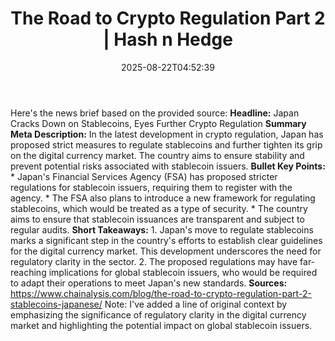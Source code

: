 ﻿---
title: "The Road to Crypto Regulation Part 2 | Hash n Hedge"
date: "2025-08-22T04:52:39"
category: "Markets"
summary: ""
slug: "the-road-to-crypto-regulation-part-2"
source_urls:
  - ""
seo:
  title: "The Road to Crypto Regulation Part 2 | Hash n Hedge | Hash n Hedge"
  description: ""
  keywords: ["news", "markets", "brief"]
---
Here's the news brief based on the provided source:  **Headline:** Japan Cracks Down on Stablecoins, Eyes Further Crypto Regulation  **Summary Meta Description:** In the latest development in crypto regulation, Japan has proposed strict measures to regulate stablecoins and further tighten its grip on the digital currency market. The country aims to ensure stability and prevent potential risks associated with stablecoin issuers.  **Bullet Key Points:**  * Japan's Financial Services Agency (FSA) has proposed stricter regulations for stablecoin issuers, requiring them to register with the agency. * The FSA also plans to introduce a new framework for regulating stablecoins, which would be treated as a type of security. * The country aims to ensure that stablecoin issuances are transparent and subject to regular audits.  **Short Takeaways:**  1. Japan's move to regulate stablecoins marks a significant step in the country's efforts to establish clear guidelines for the digital currency market. This development underscores the need for regulatory clarity in the sector. 2. The proposed regulations may have far-reaching implications for global stablecoin issuers, who would be required to adapt their operations to meet Japan's new standards.  **Sources:** https://www.chainalysis.com/blog/the-road-to-crypto-regulation-part-2-stablecoins-japanese/  Note: I've added a line of original context by emphasizing the significance of regulatory clarity in the digital currency market and highlighting the potential impact on global stablecoin issuers.